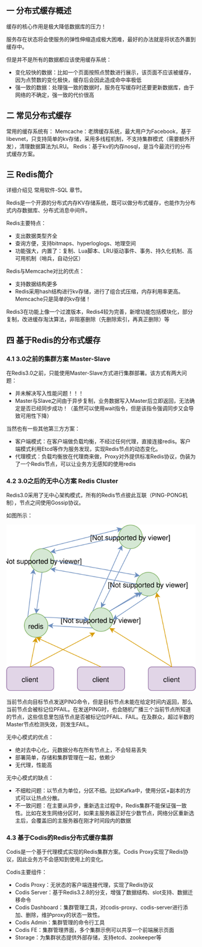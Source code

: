 ## 一 分布式缓存概述

缓存的核心作用是极大降低数据库的压力！  

服务存在状态将会使服务的弹性伸缩造成极大困难，最好的办法就是将状态外置到缓存中。  

但是并不是所有的数据都应该使用缓存系统：
- 变化较快的数据：比如一个页面按照点赞数进行展示，该页面不应该被缓存，因为点赞数的变化极快，缓存后会因此造成命中率极低
- 强一致的数据：处理强一致的数据时，服务在写缓存时还要更新数据库，由于网络的不确定，强一致的代价很高

## 二 常见分布式缓存

常用的缓存系统有：
Memcache：老牌缓存系统，最大用户为Facebook，基于libevnet，只支持简单的kv存储，采用多线程机制，不支持集群模式（需要额外开发），清理数据算法为LRU。
Redis：基于kv的内存nosql，是当今最流行的分布式缓存方案。

## 三 Redis简介

详细介绍见 常用软件-SQL 章节。  

Redis是一个开源的分布式内存KV存储系统，既可以做分布式缓存，也能作为分布式内存数据库、分布式消息中间件。  

Redis主要特点：
- 支出数据类型齐全
- 查询方便，支持bitmaps、hyperloglogs、地理空间
- 功能强大，内置了：复制、Lua脚本、LRU驱动事件、事务、持久化机制、高可用机制（哨兵，自动分区）

Redis与Memcache对比的优点：
- 支持数据结构更多
- Redis采用hash结构进行kv存储，进行了组合式压缩，内存利用率更高。Memcache只是简单的kv存储！

Redis3在功能上像一个过渡版本，Redis4较为完善，新增功能包括模块化，部分复制，改进缓存淘汰算法，非阻塞删除（先删除索引，再真正删除）等

## 四 基于Redis的分布式缓存

### 4.1 3.0之前的集群方案 Master-Slave

在Redis3.0之前，只能使用Master-Slave方式进行集群部署。该方式有两大问题：
- 并未解决写入性能问题！！！  
- Master与Slave之间由于异步复制，业务数据写入Master后立即返回，无法确定是否已经同步成功！（虽然可以使用wait指令，但是该指令强调同步又会导致可用性下降）

当然也有一些其他第三方方案：
- 客户端模式：在客户端做负载均衡，不经过任何代理，直接连接redis。客户端模式利用Etcd等作为服务发现，实现Redis节点的动态变化。
- 代理模式：负载均衡放在代理商来做，Proxy对外提供标准Redis协议，伪装为了一个Redis节点，可以让业务方无感知的使用redis

### 4.2 3.0之后的无中心方案 Redis Cluster

Redis3.0采用了无中心架构模式，所有的Redis节点彼此互联（PING-PONG机制），节点之间使用Gossip协议。  

如图所示：  

![](../images/sql/redis-05.svg)


当前节点向目标节点发送PING命令，但是目标节点未能在给定时间内返回，那么当前节点会被标记位PFAIL。在发送PING时，也会随机广播三个当前节点所知道的节点，这些信息里包括节点是否被标记位PFAIL、FAIL。在及群众，超过半数的Master节点检测失效，则发生FAIL。  

无中心模式的优点：
- 绝对去中心化，元数据分布在所有节点上，不会轻易丢失
- 部署简单，存储和集群管理在一起，依赖少
- 无代理，性能高

无中心模式的缺点：
- 不细粒问题：以节点为单位，分区不细。比如Kafka中，使用分区+副本的方式可以让热点分散。
- 不一致问题：在主要从异步，重新选主过程中，Redis集群不能保证强一致性。比如在发生网络分区时，如果主服务器正好在少数节点，网络分区重新选主后，会覆盖旧的主服务器在刚才时间段内的数据

### 4.3 基于Codis的Redis分布式缓存集群

Codis是一个基于代理模式实现的Redis集群方案。Codis Proxy实现了Redis协议，因此业务方不会感知到使用上的变化。  

Codis主要组件：
- Codis Proxy：无状态的客户端连接代理，实现了Redis协议
- Codis Server：基于Redis3.2.8的分支，增强了数据结构、slot支持、数据迁移命令
- Codis Dashboard：集群管理工具，对codis-proxy、codis-server进行添加、删除，维护proxy的状态一致性。
- Codis Admin：集群管理的命令行工具
- Codis FE：集群管理界面，多个集群示例可以共享一个前端展示页面
- Storage：为集群状态提供外部存储，支持etcd、zookeeper等





